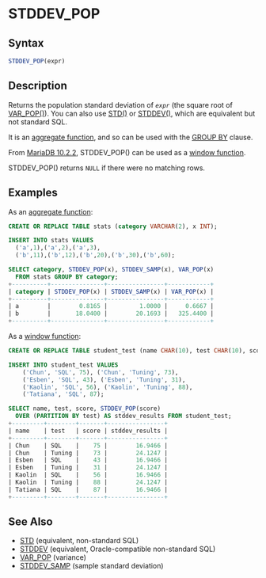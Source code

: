 # STDDEV_POP

## Syntax

```sql
STDDEV_POP(expr)
```

## Description

Returns the population standard deviation of <em>`expr`</em> (the square root of
[VAR_POP()](/built-in-functions/aggregate-functions/var_pop/)). You can also use [STD()](/built-in-functions/aggregate-functions/std/) or
[STDDEV()](/built-in-functions/aggregate-functions/stddev/), which are equivalent but not standard SQL.

It is an [aggregate function](/built-in-functions/aggregate-functions/), and so can be used with the [GROUP BY](/sql-statements-structure/sql-statements/data-manipulation/selecting-data/group-by/) clause.

From [MariaDB 10.2.2](/kb/en/mariadb-1022-release-notes/), STDDEV_POP() can be used as a [window function](/built-in-functions/special-functions/window-functions/).

STDDEV_POP() returns `NULL` if there were no matching rows.

## Examples

As an [aggregate function](/built-in-functions/aggregate-functions/):

```sql
CREATE OR REPLACE TABLE stats (category VARCHAR(2), x INT);

INSERT INTO stats VALUES 
  ('a',1),('a',2),('a',3),
  ('b',11),('b',12),('b',20),('b',30),('b',60);

SELECT category, STDDEV_POP(x), STDDEV_SAMP(x), VAR_POP(x) 
  FROM stats GROUP BY category;
+----------+---------------+----------------+------------+
| category | STDDEV_POP(x) | STDDEV_SAMP(x) | VAR_POP(x) |
+----------+---------------+----------------+------------+
| a        |        0.8165 |         1.0000 |     0.6667 |
| b        |       18.0400 |        20.1693 |   325.4400 |
+----------+---------------+----------------+------------+
```

As a [window function](/built-in-functions/special-functions/window-functions/):

```sql
CREATE OR REPLACE TABLE student_test (name CHAR(10), test CHAR(10), score TINYINT);

INSERT INTO student_test VALUES 
    ('Chun', 'SQL', 75), ('Chun', 'Tuning', 73), 
    ('Esben', 'SQL', 43), ('Esben', 'Tuning', 31), 
    ('Kaolin', 'SQL', 56), ('Kaolin', 'Tuning', 88), 
    ('Tatiana', 'SQL', 87);

SELECT name, test, score, STDDEV_POP(score) 
  OVER (PARTITION BY test) AS stddev_results FROM student_test;
+---------+--------+-------+----------------+
| name    | test   | score | stddev_results |
+---------+--------+-------+----------------+
| Chun    | SQL    |    75 |        16.9466 |
| Chun    | Tuning |    73 |        24.1247 |
| Esben   | SQL    |    43 |        16.9466 |
| Esben   | Tuning |    31 |        24.1247 |
| Kaolin  | SQL    |    56 |        16.9466 |
| Kaolin  | Tuning |    88 |        24.1247 |
| Tatiana | SQL    |    87 |        16.9466 |
+---------+--------+-------+----------------+
```

## See Also

- [STD](/built-in-functions/aggregate-functions/std/) (equivalent, non-standard SQL)
- [STDDEV](/built-in-functions/aggregate-functions/stddev/) (equivalent, Oracle-compatible non-standard SQL)
- [VAR_POP](/built-in-functions/aggregate-functions/var_pop/) (variance)
- [STDDEV_SAMP](/built-in-functions/aggregate-functions/stddev_samp/) (sample standard deviation)